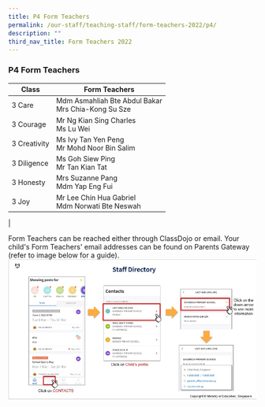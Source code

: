 ```yaml
---
title: P4 Form Teachers
permalink: /our-staff/teaching-staff/form-teachers-2022/p4/
description: ""
third_nav_title: Form Teachers 2022
---
```

### **P4 Form Teachers**

| Class| Form Teachers | 
| -------- | -------- |
| 3 Care | Mdm Asmahliah Bte Abdul Bakar <br> Mrs Chia-Kong Su Sze |
| 3 Courage | Mr Ng Kian Sing Charles<br> Ms Lu Wei |
| 3 Creativity | Ms Ivy Tan Yen Peng <br> Mr Mohd Noor Bin Salim  |
| 3 Diligence | Ms Goh Siew Ping <br> Mr Tan Kian Tat | 
| 3 Honesty | Mrs Suzanne Pang <br> Mdm Yap Eng Fui | 
| 3 Joy | Mr Lee Chin Hua Gabriel<br> Mdm Norwati Bte Neswah | 
|

Form Teachers can be reached either through ClassDojo or email. Your child's Form Teachers' email addresses can be found on Parents Gateway (refer to image below for a guide).
![](/images/PG-contacts2.jpg)